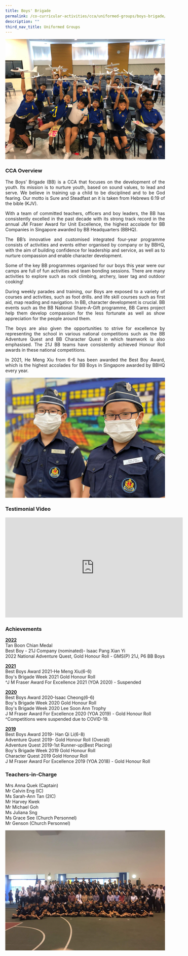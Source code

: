 ```yaml
---
title: Boys' Brigade
permalink: /co-curricular-activities/cca/uniformed-groups/boys-brigade/
description: ""
third_nav_title: Uniformed Groups
---
```

![](/images/21Jb.jpg)

### CCA Overview 

<p style="text-align: justify;">The Boys’ Brigade (BB) is a CCA that focuses on the development of the youth. Its mission is to nurture youth, based on sound values, to lead and serve. We believe in training up a child to be disciplined and to be God fearing. Our motto is Sure and Steadfast an it is taken from Hebrews 6:19 of the bible (KJV).

<p style="text-align: justify;">With a team of committed teachers, officers and boy leaders, the BB has consistently excelled in the past decade with its strong track record in the annual JM Fraser Award for Unit Excellence, the highest accolade for BB Companies in Singapore awarded by BB Headquarters (BBHQ).

<p style="text-align: justify;">The BB’s innovative and customised integrated four-year programme consists of activities and events either organised by company or by BBHQ, with the aim of building confidence for leadership and service, as well as to nurture compassion and enable character development.

<p style="text-align: justify;">Some of the key BB programmes organised for our boys this year were our camps are full of fun activities and team bonding sessions. There are many activities to explore such as rock climbing, archery, laser tag and outdoor cooking!

<p style="text-align: justify;">During weekly parades and training, our Boys are exposed to a variety of courses and activities, such as foot drills. and life skill courses such as first aid, map reading and navigation. In BB, character development is crucial. BB events such as the BB National Share-A-Gift programme, BB Cares project help them develop compassion for the less fortunate as well as show appreciation for the people around them.

<p style="text-align: justify;">The boys are also given the opportunities to strive for excellence by representing the school in various national competitions such as the BB Adventure Quest and BB Character Quest in which teamwork is also emphasised. The 21J BB teams have consistently achieved Honour Roll awards in these national competitions.

<p style="text-align: justify;">In 2021, He Meng Xiu from 6-6 has been awarded the Best Boy Award, which is the highest accolades for BB Boys in Singapore awarded by BBHQ every year.

![](/images/WhatsApp%20Image%202021-08-07%20at%20%20PM.jpeg)

### Testimonial Video

<iframe width="560" height="315" src="https://www.youtube.com/embed/wweOWDb7FdA" title="YouTube video player" frameborder="0" allow="accelerometer; autoplay; clipboard-write; encrypted-media; gyroscope; picture-in-picture" allowfullscreen></iframe>

### Achievements

<strong><u> 2022 </u></strong><br> 
Tan Boon Chian Medal <br>
Best Boy - 21J Company (nominated)- Isaac Pang Xian Yi <br>
2022 National Adventure Quest, Gold Honour Roll - GMS(P) 21J, P6 BB Boys

<strong><u> 2021 </u></strong><br> 
Best Boys Award 2021-He Meng Xiu(6-6)  
Boy's Brigade Week 2021 Gold Honour Roll <br>
^J M Fraser Award For Excellence 2021 (YOA 2020) - Suspended

<strong><u> 2020 </u></strong><br> 
Best Boys Award 2020-Isaac Cheong(6-6) <br> 
Boy's Brigade Week 2020 Gold Honour Roll <br>
Boy's Brigade Week 2020 Lee Soon Ann Trophy <br>
J M Fraser Award For Excellence 2020 (YOA 2019) - Gold Honour Roll <br>
^Competitions were suspended due to COVID-19.

<strong><u> 2019 </u></strong><br> 
Best Boys Award 2019- Han Qi Li(6-8) <br>
Adventure Quest 2019- Gold Honour Roll (Overall) <br> 
Adventure Quest 2019-1st Runner-up(Best Placing) <br>
Boy's Brigade Week 2019 Gold Honour Roll <br>
Character Quest 2019 Gold Honour Roll <br>
J M Fraser Award For Excellence 2019 (YOA 2018) - Gold Honour Roll

### Teachers-in-Charge

Mrs Anna Quek (Captain) <br>
Mr Calvin Eng (IC) <br> 
Ms Sarah-Ann Tan (2IC) <br> 
Mr Harvey Kwek <br> 
Mr Michael Goh <br> 
Ms Juliana Sng <br> 
Ms Grace See (Church Personnel) <br> 
Mr Genson (Church Personnel)

![](/images/01.jpg)